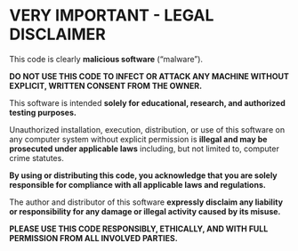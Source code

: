 # VERY IMPORTANT - LEGAL DISCLAIMER

This code is clearly **malicious software** (“malware”).

**DO NOT USE THIS CODE TO INFECT OR ATTACK ANY MACHINE WITHOUT EXPLICIT, WRITTEN CONSENT FROM THE OWNER.**

This software is intended **solely for educational, research, and authorized testing purposes.**

Unauthorized installation, execution, distribution, or use of this software on any computer system without explicit permission is **illegal and may be prosecuted under applicable laws** including, but not limited to, computer crime statutes.

**By using or distributing this code, you acknowledge that you are solely responsible for compliance with all applicable laws and regulations.**

The author and distributor of this software **expressly disclaim any liability or responsibility for any damage or illegal activity caused by its misuse.**

**PLEASE USE THIS CODE RESPONSIBLY, ETHICALLY, AND WITH FULL PERMISSION FROM ALL INVOLVED PARTIES.**
